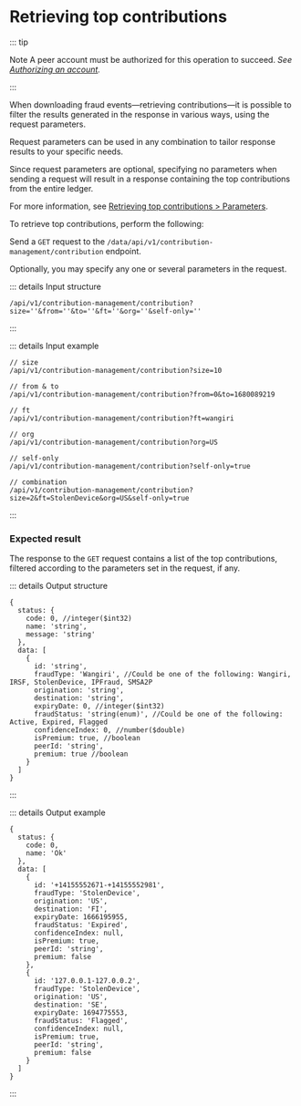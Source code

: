 # Retrieving top contributions

::: tip

Note A peer account must be authorized for this operation to succeed. _See [Authorizing an account](Authorizing_an_account.md)._

:::

When downloading fraud events—retrieving contributions—it is possible to filter the results generated in the response in various ways, using the request parameters.

Request parameters can be used in any combination to tailor response results to your specific needs.

Since request parameters are optional, specifying no parameters when sending a request will result in a response containing the top contributions from the entire ledger.

For more information, see [Retrieving top contributions > Parameters](/API_Specification/contribution-controller/Retrieving_top_contributions.md).

To retrieve top contributions, perform the following:

Send a `GET` request to the `/data/api/v1/contribution-management/contribution` endpoint.

Optionally, you may specify any one or several parameters in the request.

::: details Input structure

```http
/api/v1/contribution-management/contribution?size=''&from=''&to=''&ft=''&org=''&self-only=''
```

:::

::: details Input example

```http
// size
/api/v1/contribution-management/contribution?size=10

// from & to
/api/v1/contribution-management/contribution?from=0&to=1680089219

// ft
/api/v1/contribution-management/contribution?ft=wangiri

// org
/api/v1/contribution-management/contribution?org=US

// self-only
/api/v1/contribution-management/contribution?self-only=true

// combination
/api/v1/contribution-management/contribution?size=2&ft=StolenDevice&org=US&self-only=true
```

:::

### Expected result

The response to the `GET` request contains a list of the top contributions, filtered according to the parameters set in the request, if any.

::: details Output structure

```json5
{
  status: {
    code: 0, //integer($int32)
    name: 'string',
    message: 'string'
  },
  data: [
    {
      id: 'string',
      fraudType: 'Wangiri', //Could be one of the following: Wangiri, IRSF, StolenDevice, IPFraud, SMSA2P
      origination: 'string',
      destination: 'string',
      expiryDate: 0, //integer($int32)
      fraudStatus: 'string(enum)', //Could be one of the following: Active, Expired, Flagged
      confidenceIndex: 0, //number($double)
      isPremium: true, //boolean
      peerId: 'string',
      premium: true //boolean
    }
  ]
}
```

:::

::: details Output example

```json5
{
  status: {
    code: 0,
    name: 'Ok'
  },
  data: [
    {
      id: '+14155552671-+14155552981',
      fraudType: 'StolenDevice',
      origination: 'US',
      destination: 'FI',
      expiryDate: 1666195955,
      fraudStatus: 'Expired',
      confidenceIndex: null,
      isPremium: true,
      peerId: 'string',
      premium: false
    },
    {
      id: '127.0.0.1-127.0.0.2',
      fraudType: 'StolenDevice',
      origination: 'US',
      destination: 'SE',
      expiryDate: 1694775553,
      fraudStatus: 'Flagged',
      confidenceIndex: null,
      isPremium: true,
      peerId: 'string',
      premium: false
    }
  ]
}
```

:::
